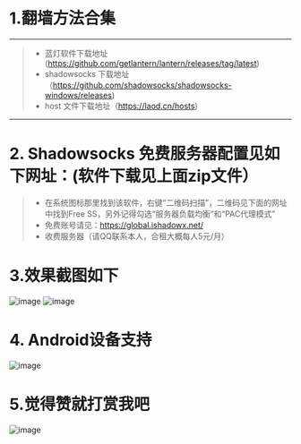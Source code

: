 # 1.翻墙方法合集

---

>+  蓝灯软件下载地址 (https://github.com/getlantern/lantern/releases/tag/latest)
>+  shadowsocks 下载地址（https://github.com/shadowsocks/shadowsocks-windows/releases)
>+  host 文件下载地址（https://laod.cn/hosts)

---

# 2. Shadowsocks 免费服务器配置见如下网址：(软件下载见上面zip文件）
>+ 在系统图标那里找到该软件，右键“二维码扫描”，二维码见下面的网址中找到Free SS，另外记得勾选“服务器负载均衡”和“PAC代理模式”
>+ 免费账号请见：https://global.ishadowx.net/
>+ 收费服务器（请QQ联系本人，合租大概每人5元/月）

# 3.效果截图如下
![image](https://github.com/ZSCDumin/VPN/blob/master/2.png)
![image](https://github.com/ZSCDumin/VPN/blob/master/3.png)

# 4. Android设备支持
![image](https://github.com/ZSCDumin/VPN/blob/master/4.png)

# 5.觉得赞就打赏我吧
![image](https://github.com/ZSCDumin/ZhiXinApp/raw/master/screenshoot/17.png)
